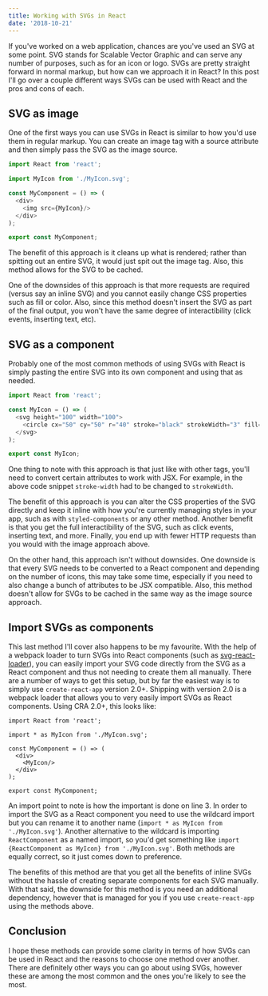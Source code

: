 ```yaml
---
title: Working with SVGs in React
date: '2018-10-21'
---
```


If you've worked on a web application, chances are you've used an SVG at some point. SVG stands for Scalable Vector Graphic and can serve any number of purposes, such as for an icon or logo. SVGs are pretty straight forward in normal markup, but how can we approach it in React? In this post I'll go over a couple different ways SVGs can be used with React and the pros and cons of each.

<!-- end -->

## SVG as image

One of the first ways you can use SVGs in React is similar to how you'd use them in regular markup. You can create an image tag with a source attribute and then simply pass the SVG as the image source.

```js
import React from 'react';

import MyIcon from './MyIcon.svg';

const MyComponent = () => (
  <div>
    <img src={MyIcon}/>
  </div>
);

export const MyComponent;
```

The benefit of this approach is it cleans up what is rendered; rather than spitting out an entire SVG, it would just spit out the image tag. Also, this method allows for the SVG to be cached.

One of the downsides of this approach is that more requests are required (versus say an inline SVG) and you cannot easily change CSS properties such as fill or color. Also, since this method doesn't insert the SVG as part of the final output, you won't have the same degree of interactibility (click events, inserting text, etc).

## SVG as a component

Probably one of the most common methods of using SVGs with React is simply pasting the entire SVG into its own component and using that as needed.

```js
import React from 'react';

const MyIcon = () => (
  <svg height="100" width="100">
    <circle cx="50" cy="50" r="40" stroke="black" strokeWidth="3" fill="red" />
  </svg>
);

export const MyIcon;
```

One thing to note with this approach is that just like with other tags, you'll need to convert certain attributes to work with JSX. For example, in the above code snippet `stroke-width` had to be changed to `strokeWidth`.

The benefit of this approach is you can alter the CSS properties of the SVG directly and keep it inline with how you're currently managing styles in your app, such as with `styled-components` or any other method. Another benefit is that you get the full interactibility of the SVG, such as click events, inserting text, and more. Finally, you end up with fewer HTTP requests than you would with the image approach above.

On the other hand, this approach isn't without downsides. One downside is that every SVG needs to be converted to a React component and depending on the number of icons, this may take some time, especially if you need to also change a bunch of attributes to be JSX compatible. Also, this method doesn't allow for SVGs to be cached in the same way as the image source approach.

## Import SVGs as components

This last method I'll cover also happens to be my favourite. With the help of a webpack loader to turn SVGs into React components (such as [svg-react-loader](https://github.com/jhamlet/svg-react-loader)), you can easily import your SVG code directly from the SVG as a React component and thus not needing to create them all manually. There are a number of ways to get this setup, but by far the easiest way is to simply use `create-react-app` version 2.0+. Shipping with version 2.0 is a webpack loader that allows you to very easily import SVGs as React components. Using CRA 2.0+, this looks like:

```js{3}
import React from 'react';

import * as MyIcon from './MyIcon.svg';

const MyComponent = () => (
  <div>
    <MyIcon/>
  </div>
);

export const MyComponent;
```

An import point to note is how the important is done on line 3. In order to import the SVG as a React component you need to use the wildcard import but you can rename it to another name (`import * as MyIcon from './MyIcon.svg'`). Another alternative to the wildcard is importing `ReactComponent` as a named import, so you'd get something like `import {ReactComponent as MyIcon} from './MyIcon.svg'`. Both methods are equally correct, so it just comes down to preference.

The benefits of this method are that you get all the benefits of inline SVGs without the hassle of creating separate components for each SVG manually. With that said, the downside for this method is you need an additional dependency, however that is managed for you if you use `create-react-app` using the methods above.

## Conclusion

I hope these methods can provide some clarity in terms of how SVGs can be used in React and the reasons to choose one method over another. There are definitely other ways you can go about using SVGs, however these are among the most common and the ones you're likely to see the most.
